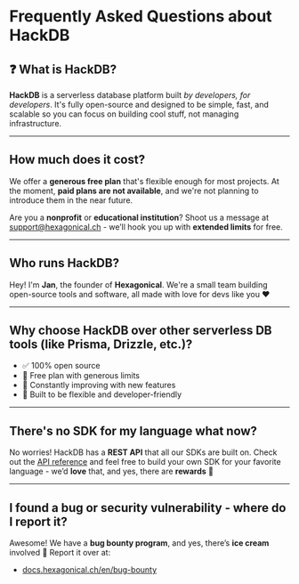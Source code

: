 

# Frequently Asked Questions about HackDB

## ❓ What is HackDB?

**HackDB** is a serverless database platform built *by developers, for developers*. It's fully open-source and designed to be simple, fast, and scalable so you can focus on building cool stuff, not managing infrastructure.

---

##  How much does it cost?

We offer a **generous free plan** that's flexible enough for most projects.
At the moment, **paid plans are not available**, and we're not planning to introduce them in the near future.

Are you a **nonprofit** or **educational institution**?
Shoot us a message at [support@hexagonical.ch](mailto:support@hexagonical.ch) - we’ll hook you up with **extended limits** for free.

---

## Who runs HackDB?

Hey! I'm **Jan**, the founder of **Hexagonical**.
We're a small team building open-source tools and software, all made with love for devs like you ❤️

---

## Why choose HackDB over other serverless DB tools (like Prisma, Drizzle, etc.)?

* ✅ 100% open source
* 🎁 Free plan with generous limits
* 🚀 Constantly improving with new features
* 🧩 Built to be flexible and developer-friendly

---

## There's no SDK for my language what now?

No worries! HackDB has a **REST API** that all our SDKs are built on.
Check out the [API reference](https://docs.hexagonical.ch/hackdb/api-refrence.md) and feel free to build your own SDK for your favorite language - we’d **love** that, and yes, there are **rewards** 👀

---

## I found a bug or security vulnerability - where do I report it?

Awesome! We have a **bug bounty program**, and yes, there’s **ice cream** involved 🍦
Report it over at:
- [docs.hexagonical.ch/en/bug-bounty](https://docs.hexagonical.ch/en/bug-bounty)
